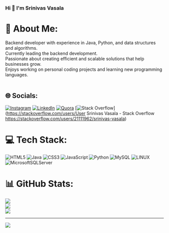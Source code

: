 ### Hi 👋 I'm Srinivas Vasala

# 💫 About Me:
Backend developer with experience in Java, Python, and data structures and algorithms.<br>Currently leading the backend development.<br>Passionate about creating efficient and scalable solutions that help businesses grow.<br>Enjoys working on personal coding projects and learning new programming languages.<br><br>


## 🌐 Socials:
[![Instagram](https://img.shields.io/badge/Instagram-%23E4405F.svg?logo=Instagram&logoColor=white)](https://instagram.com/https://srinivas_vasala.9) [![LinkedIn](https://img.shields.io/badge/LinkedIn-%230077B5.svg?logo=linkedin&logoColor=white)](https://linkedin.com/in/https://www.linkedin.com/in/srinivas-vasala-43009b1a0) [![Quora](https://img.shields.io/badge/Quora-%23B92B27.svg?logo=Quora&logoColor=white)](https://quora.com/profile/https://www.quora.com/profile/%C5%9Arinivas-V%C3%A2Su?ch=10&oid=734583019&share=9ef8b24f&srid=G7isx&target_type=user) [![Stack Overflow](https://img.shields.io/badge/-Stackoverflow-FE7A16?logo=stack-overflow&logoColor=white)](https://stackoverflow.com/users/User Srinivas Vasala - Stack Overflow https://stackoverflow.com/users/21111962/srinivas-vasala) 

# 💻 Tech Stack:
![HTML5](https://img.shields.io/badge/html5-%23E34F26.svg?style=for-the-badge&logo=html5&logoColor=white) ![Java](https://img.shields.io/badge/java-%23ED8B00.svg?style=for-the-badge&logo=java&logoColor=white) ![CSS3](https://img.shields.io/badge/css3-%231572B6.svg?style=for-the-badge&logo=css3&logoColor=white) ![JavaScript](https://img.shields.io/badge/javascript-%23323330.svg?style=for-the-badge&logo=javascript&logoColor=%23F7DF1E) ![Python](https://img.shields.io/badge/python-3670A0?style=for-the-badge&logo=python&logoColor=ffdd54) ![MySQL](https://img.shields.io/badge/mysql-%2300f.svg?style=for-the-badge&logo=mysql&logoColor=white) ![LINUX](https://img.shields.io/badge/Linux-FCC624?style=for-the-badge&logo=linux&logoColor=black) ![MicrosoftSQLServer](https://img.shields.io/badge/Microsoft%20SQL%20Sever-CC2927?style=for-the-badge&logo=microsoft%20sql%20server&logoColor=white)
# 📊 GitHub Stats:
![](https://github-readme-stats.vercel.app/api?username=srinivasvasala&theme=dark&hide_border=false&include_all_commits=false&count_private=false)<br/>
![](https://github-readme-streak-stats.herokuapp.com/?user=srinivasvasala&theme=dark&hide_border=false)<br/>
![](https://github-readme-stats.vercel.app/api/top-langs/?username=srinivasvasala&theme=dark&hide_border=false&include_all_commits=false&count_private=false&layout=compact)

---
[![](https://visitcount.itsvg.in/api?id=srinivasvasala&icon=0&color=0)](https://visitcount.itsvg.in)

<!-- Proudly created with GPRM ( https://gprm.itsvg.in ) -->
